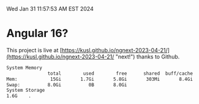 Wed Jan 31 11:57:53 AM EST 2024

# Angular 16?


This project is live at [https://kusl.github.io/ngnext-2023-04-21/](https://kusl.github.io/ngnext-2023-04-21/ "next!") thanks to Github.

```bash
System Memory
               total        used        free      shared  buff/cache   available
Mem:            15Gi       1.7Gi       5.8Gi       303Mi       8.4Gi        13Gi
Swap:          8.0Gi          0B       8.0Gi
System Storage
1.6G	.
```
```bash
